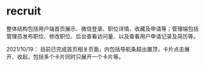 # recruit
整体结构包括用户端首页展示、微信登录、职位详情、收藏及申请等；管理端包括管理员发布职位、修改职位、后台查看访问量、以及查看用户申请记录及简历等。


2021/10/19：
目前已完成首页相关页面，内包括导航条超出置顶，卡片点击展开、收起，包括多个卡片同时只展开一个卡片等。
